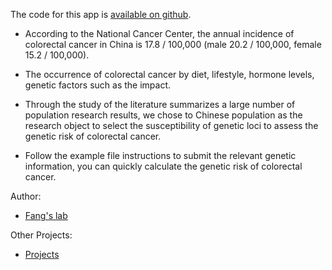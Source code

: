 The code for this app is [available on github](https://github.com/medxiaorudan/ColorectalCancer).

+ According to the National Cancer Center, the annual incidence of colorectal cancer in China is 17.8 / 100,000 (male 20.2 / 100,000, female 15.2 / 100,000).

+ The occurrence of colorectal cancer by diet, lifestyle, hormone levels, genetic factors such as the impact.

+ Through the study of the literature summarizes a large number of population research results, we chose to Chinese population as the research object to select the susceptibility of genetic loci to assess the genetic risk of colorectal cancer.

+ Follow the example file instructions to submit the relevant genetic information, you can quickly calculate the genetic risk of colorectal cancer.

Author:
+ <a href="http://www.big.ac.cn/yjdw/kyxmz/200907/t20090723_2185492.html" target=" blank">Fang's lab</a>

Other Projects:
+ <a href="https://medxiaorudan.shinyapps.io/colorectalcancer/" target=" blank">Projects</a>
